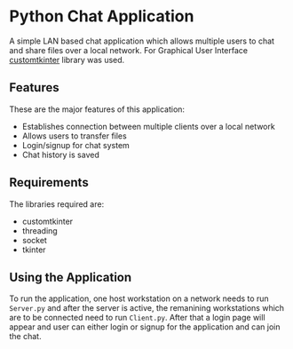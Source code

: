 # Python Chat Application
A simple LAN based chat application which allows multiple users to chat and share files over a local network.
For Graphical User Interface [customtkinter](https://customtkinter.tomschimansky.com/) library was used.

## Features
These are the major features of this application:
- Establishes connection between multiple clients over a local network
- Allows users to transfer files
- Login/signup for chat system
- Chat history is saved

## Requirements
The libraries required are:
- customtkinter
- threading
- socket
- tkinter

## Using the Application
To run the application, one host workstation on a network needs to run `Server.py` and after the server is active, the
remanining workstations which are to be connected need to run `Client.py`. After that a login page will appear and user 
can either login or signup for the application and can join the chat.
